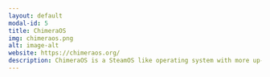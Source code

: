 ```yaml
---
layout: default
modal-id: 5
title: ChimeraOS
img: chimeraos.png
alt: image-alt
website: https://chimeraos.org/
description: ChimeraOS is a SteamOS like operating system with more up-to-date internals and a boat load of extra features. I contributed heavily to it in its initial phases. I introduced the installation ISOs to the project and wrote a significant amount of features for the web interface, like setting ssh keys, authentication support and installing applications from the Flathub website.
---
```

